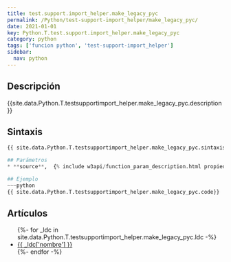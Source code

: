 ```yaml
---
title: test.support.import_helper.make_legacy_pyc
permalink: /Python/test-support-import_helper/make_legacy_pyc/
date: 2021-01-01
key: Python.T.test.support.import_helper.make_legacy_pyc
category: python
tags: ['funcion python', 'test-support-import_helper']
sidebar: 
  nav: python
---
```


## Descripción
{{site.data.Python.T.testsupportimport_helper.make_legacy_pyc.description }}

## Sintaxis
~~~python
{{ site.data.Python.T.testsupportimport_helper.make_legacy_pyc.sintaxis }}~~~

## Parámetros
* **source**,  {% include w3api/function_param_description.html propiedad=site.data.Python.T.test.support.import_helper.make_legacy_pyc valor="source" %}

## Ejemplo
~~~python
{{ site.data.Python.T.testsupportimport_helper.make_legacy_pyc.code}}
~~~

## Artículos
<ul>
{%- for _ldc in site.data.Python.T.testsupportimport_helper.make_legacy_pyc.ldc -%}
   <li>
       <a href="{{_ldc['url'] }}">{{ _ldc['nombre'] }}</a>
   </li>
{%- endfor -%}
</ul>
